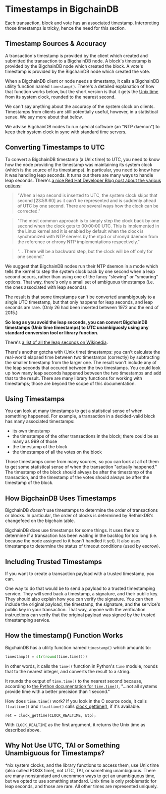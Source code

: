 # Timestamps in BigchainDB

Each transaction, block and vote has an associated timestamp. Interpreting those timestamps is tricky, hence the need for this section.


## Timestamp Sources & Accuracy

A transaction's timestamp is provided by the client which created and submitted the transaction to a BigchainDB node. A block's timestamp is provided by the BigchainDB node which created the block. A vote's timestamp is provided by the BigchainDB node which created the vote.

When a BigchainDB client or node needs a timestamp, it calls a BigchainDB utility function named `timestamp()`. There's a detailed explanation of how that function works below, but the short version is that it gets the [Unix time](https://en.wikipedia.org/wiki/Unix_time) from its system clock, rounded to the nearest second.

We can't say anything about the accuracy of the system clock on clients. Timestamps from clients are still potentially useful, however, in a statistical sense. We say more about that below.

We advise BigchainDB nodes to run special software (an "NTP daemon") to keep their system clock in sync with standard time servers.


## Converting Timestamps to UTC

To convert a BigchainDB timestamp (a Unix time) to UTC, you need to know how the node providing the timestamp was maintaining its system clock (which is the source of its timestamps). In particular, you need to know how it was handling leap seconds. It turns out there are many ways to handle leap seconds. There's [a nice Red Hat Developer Blog post about the various options](http://developers.redhat.com/blog/2015/06/01/five-different-ways-handle-leap-seconds-ntp/):

> "When a leap second is inserted to UTC, the system clock skips that second [23:59:60] as it can’t be represented and is suddenly ahead of UTC by one second. There are several ways how the clock can be corrected."

> "The most common approach is to simply step the clock back by one second when the clock gets to 00:00:00 UTC. This is implemented in the Linux kernel and it is enabled by default when the clock is synchronized with NTP servers by the ntpd or chronyd daemon from the reference or chrony NTP implementations respectively."

> "... There will be a backward step, but the clock will be off only for one second."

We suggest that BigchainDB nodes run their NTP daemon in a mode which tells the kernel to step the system clock back by one second when a leap second occurs, rather than using one of the fancy "slewing" or "smearing" options. That way, there's only a small set of ambiguous timestamps (i.e. the ones associated with leap seconds).

The result is that some timestamps can't be converted unambigously to a single UTC timestamp, but that only happens for leap seconds, and leap seconds are rare. (Only 26 had been inserted between 1972 and the end of 2015.)

**So long as you avoid the leap seconds, you can convert BigchainDB timestamps (Unix time timestamps) to UTC unambiguosly using any standard conversion tool or library function.**

There's [a list of all the leap seconds on Wikipedia](https://en.wikipedia.org/wiki/Leap_second).

There's another gotcha with (Unix time) timestamps: you can't calculate the real-world elapsed time between two timestamps (correctly) by subtracting the smaller timestamp from the larger one. The result won't include any of the leap seconds that occured between the two timestamps. You could look up how many leap seconds happened between the two timestamps and add that to the result. There are many library functions for working with timestamps; those are beyond the scope of this documentation.


## Using Timestamps

You can look at many timestamps to get a statistical sense of when something happened. For example, a transaction in a decided-valid block has many associated timestamps:

* its own timestamp
* the timestamps of the other transactions in the block; there could be as many as 999 of those
* the timestamp of the block
* the timestamps of all the votes on the block

Those timestamps come from many sources, so you can look at all of them to get some statistical sense of when the transaction "actually happened." The timestamp of the block should always be after the timestamp of the transaction, and the timestamp of the votes should always be after the timestamp of the block.


## How BigchainDB Uses Timestamps

BigchainDB _doesn't_ use timestamps to determine the order of transactions or blocks. In particular, the order of blocks is determined by RethinkDB's changefeed on the bigchain table.

BigchainDB does use timestamps for some things. It uses them to determine if a transaction has been waiting in the backlog for too long (i.e. because the node assigned to it hasn't handled it yet). It also uses timestamps to determine the status of timeout conditions (used by escrow).


## Including Trusted Timestamps

If you want to create a transaction payload with a trusted timestamp, you can.

One way to do that would be to send a payload to a trusted timestamping service. They will send back a timestamp, a signature, and their public key. They should also explain how you can verify the signature. You can then include the original payload, the timestamp, the signature, and the service's public key in your transaction. That way, anyone with the verification instructions can verify that the original payload was signed by the trusted timestamping service.


## How the timestamp() Function Works

BigchainDB has a utility function named `timestamp()` which amounts to:
```python
timestamp() = str(round(time.time()))
```

In other words, it calls the `time()` function in Python's `time` module, rounds that to the nearest integer, and converts the result to a string.

It rounds the output of `time.time()` to the nearest second because, according to [the Python documentation for `time.time()`](https://docs.python.org/3.4/library/time.html#time.time), "...not all systems provide time with a better precision than 1 second."

How does `time.time()` work? If you look in the C source code, it calls `floattime()` and `floattime()` calls [clock_gettime()](https://www.cs.rutgers.edu/~pxk/416/notes/c-tutorials/gettime.html), if it's available.
```text
ret = clock_gettime(CLOCK_REALTIME, &tp);
```

With `CLOCK_REALTIME` as the first argument, it returns the Unix time as described above.


## Why Not Use UTC, TAI or Something Unambiguous for Timestamps?

*nix system clocks, and the library functions to access them, use Unix time (also called POSIX time), not UTC, TAI, or something unambiguous. There are many nonstandard and uncommon ways to get an unambiguous time, but we opted to use something standard. Unix time is only problematic for leap seconds, and those are rare. All other times are represented uniquely.
